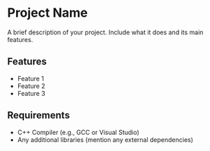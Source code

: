 # Project Name

A brief description of your project. Include what it does and its main features.

## Features

- Feature 1
- Feature 2
- Feature 3

## Requirements

- C++ Compiler (e.g., GCC or Visual Studio)
- Any additional libraries (mention any external dependencies)
